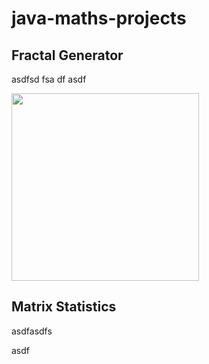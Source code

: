 # java-maths-projects
## Fractal Generator

asdfsd fsa df asdf

<img src="/fractal_generator/fractal_1.png" alt="" width="300px" >

## Matrix Statistics


asdfasdfs



asdf



